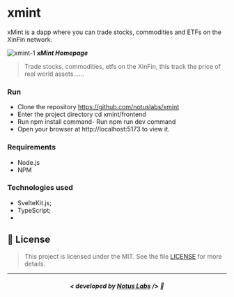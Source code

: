 # xmint

xMint is a dapp where you can trade stocks, commodities and ETFs on the XinFin network.

![xmint-1](https://github.com/notuslabs/xmint/assets/35041924/df3f365e-2be4-4c7a-b294-cfe9e3a74f89)
***xMint Homepage***


> Trade stocks, commodities, etfs on the XinFin, this track the price of real world assets......

### Run
 - Clone the repository https://github.com/notuslabs/xmint
 - Enter the project directory cd xmint/frontend
 - Run npm install command- Run npm run dev command
 - Open your browser at http://localhost:5173 to view it.


### Requirements
 - Node.js
 - NPM


### Technologies used
- SvelteKit.js;
- TypeScript;
- 


## 📜 License

> This project is licensed under the MIT. See the file [LICENSE](https://github.com/jonyreis/vuttr/blob/main/LICENSE.md) for more details.

---

##### <p align="center"> <strong> < developed by <a href="https://notuslabs.xyz/">Notus Labs</a> /> </strong> 👋

